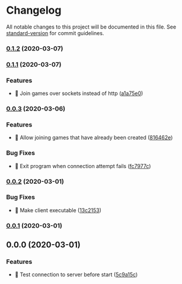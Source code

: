 # Changelog

All notable changes to this project will be documented in this file. See [standard-version](https://github.com/conventional-changelog/standard-version) for commit guidelines.

### [0.1.2](https://github.com/jonpepler/ant-party-client/compare/v0.1.1...v0.1.2) (2020-03-07)

### [0.1.1](https://github.com/jonpepler/ant-party-client/compare/v0.0.3...v0.1.1) (2020-03-07)


### Features

* 🎸 Join games over sockets instead of http ([a1a75e0](https://github.com/jonpepler/ant-party-client/commit/a1a75e0e5396770c8a855336025974c9e6473c87))

### [0.0.3](https://github.com/jonpepler/ant-party-client/compare/v0.0.2...v0.0.3) (2020-03-06)


### Features

* 🎸 Allow joining games that have already been created ([816462e](https://github.com/jonpepler/ant-party-client/commit/816462e7f614c759f34e6fc1379c5b4616248ddd))


### Bug Fixes

* 🐛 Exit program when connection attempt fails ([fc7977c](https://github.com/jonpepler/ant-party-client/commit/fc7977c68d1297fb24218eee2a692ec7264a6f2b))

### [0.0.2](https://github.com/jonpepler/ant-party-client/compare/v0.0.1...v0.0.2) (2020-03-01)


### Bug Fixes

* 🐛 Make client executable ([13c2153](https://github.com/jonpepler/ant-party-client/commit/13c2153cfaf6261e26e11e8a8427de5a7a3e1805))

### [0.0.1](https://github.com/jonpepler/ant-party-client/compare/v0.0.0...v0.0.1) (2020-03-01)

## 0.0.0 (2020-03-01)


### Features

* 🎸 Test connection to server before start ([5c9a15c](https://github.com/jonpepler/ant-party-client/commit/5c9a15cb137a314e3b8f43bcc59eac5d0abf3019))
